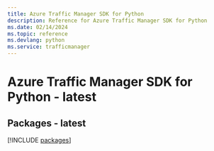 ```yaml
---
title: Azure Traffic Manager SDK for Python
description: Reference for Azure Traffic Manager SDK for Python
ms.date: 02/14/2024
ms.topic: reference
ms.devlang: python
ms.service: trafficmanager
---
```

# Azure Traffic Manager SDK for Python - latest
## Packages - latest
[!INCLUDE [packages](traffic-manager-index.md)]